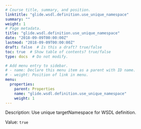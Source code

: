 ```yaml
---
# Course title, summary, and position.
linktitle: "glide.wsdl.definition.use_unique_namespace"
summary: ""
weight: 1
# Page metadata.
title: "glide.wsdl.definition.use_unique_namespace"
date: "2018-09-09T00:00:00Z"
lastmod: "2018-09-09T00:00:00Z"
draft: false  # Is this a draft? true/false
toc: true  # Show table of contents? true/false
type: docs  # Do not modify.

# Add menu entry to sidebar.
# - name: Declare this menu item as a parent with ID name.
# - weight: Position of link in menu.
menu:
  properties:
    parent: Properties
    name: "glide.wsdl.definition.use_unique_namespace"
    weight: 1
---
```


Description: Use unique targetNamespace for WSDL definition.


Value: `true`
